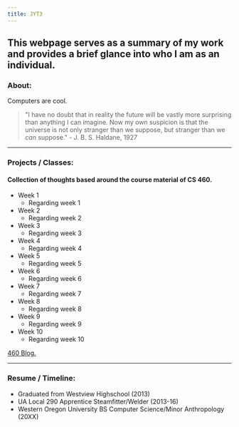 ```yaml
---
title: JYT3
---
```


## This webpage serves as a summary of my work and provides a brief glance into who I am as an individual.

### About: 

Computers are cool. 

>"I have no doubt that in reality the future will be vastly more surprising than anything I can imagine. Now my own suspicion is that the universe is not only stranger than we suppose, but stranger than we _can_ suppose." - J. B. S. Haldane, 1927

----

### Projects / Classes:
#### Collection of thoughts based around the course material of CS 460. 

* Week 1
    * Regarding week 1
* Week 2
    * Regarding week 2
* Week 3
    * Regarding week 3
* Week 4
    * Regarding week 4
* Week 5
    * Regarding week 5
* Week 6
    * Regarding week 6
* Week 7
    * Regarding week 7
* Week 8
    * Regarding week 8
* Week 9
    * Regarding week 9
* Week 10
    * Regarding week 10

<a href="pages/blog.md"> 460 Blog. </a>

----

### Resume / Timeline:
- Graduated from Westview Highschool (2013)
- UA Local 290 Apprentice Steamfitter/Welder (2013-16)
- Western Oregon University BS Computer Science/Minor Anthropology (20XX)



<!---
```markdown
Syntax highlighted code block

# Header 1
## Header 2
### Header 3

- Bulleted
- List

1. Numbered
2. List

**Bold** and _Italic_ and `Code` text

[Link](url) and ![Image](src)
```
-->
